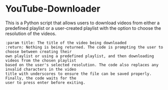 # YouTube-Downloader
This is a Python script that allows users to download videos from either a predefined playlist or a
    user-created playlist with the option to choose the resolution of the videos.
    
    :param title: The title of the video being downloaded
    :return: Nothing is being returned. The code is prompting the user to choose between creating their
    own playlist or using a predefined playlist, and then downloading videos from the chosen playlist
    based on the user's selected resolution. The code also replaces any invalid characters in the video
    title with underscores to ensure the file can be saved properly. Finally, the code waits for the
    user to press enter before exiting.
